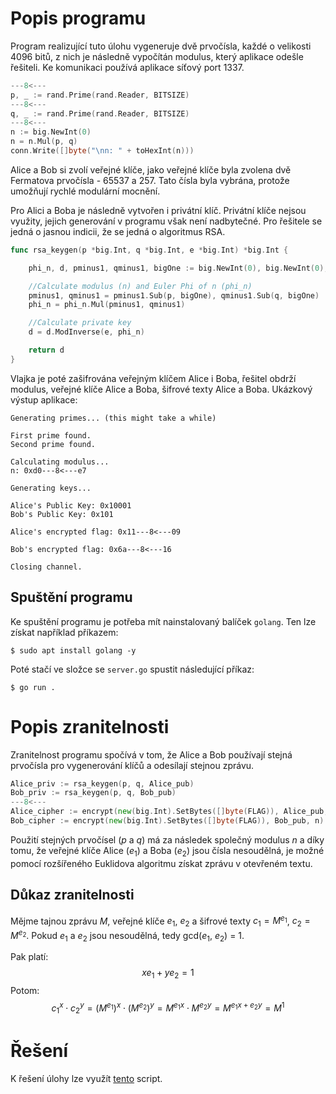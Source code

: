 # Popis programu
Program realizující tuto úlohu vygeneruje dvě prvočísla, každé o velikosti 4096 bitů, z nich je následně vypočítán modulus, který aplikace odešle řešiteli. Ke komunikaci používá aplikace síťový port 1337.

```go
---8<---
p, _ := rand.Prime(rand.Reader, BITSIZE)
---8<---
q, _ := rand.Prime(rand.Reader, BITSIZE)
---8<---
n := big.NewInt(0)
n = n.Mul(p, q)
conn.Write([]byte("\nn: " + toHexInt(n)))
```

Alice a Bob si zvolí veřejné klíče, jako veřejné klíče byla zvolena dvě Fermatova prvočísla - 65537 a 257. Tato čísla byla vybrána, protože umožňují rychlé modulární mocnění.

Pro Alici a Boba je následně vytvořen i privátní klíč. Privátní klíče nejsou využity, jejich generování v programu však není nadbytečné. Pro řešitele se jedná o jasnou indicii, že se jedná o algoritmus RSA. 
```go
func rsa_keygen(p *big.Int, q *big.Int, e *big.Int) *big.Int {

	phi_n, d, pminus1, qminus1, bigOne := big.NewInt(0), big.NewInt(0), big.NewInt(0), big.NewInt(0), big.NewInt(1)

	//Calculate modulus (n) and Euler Phi of n (phi_n)
	pminus1, qminus1 = pminus1.Sub(p, bigOne), qminus1.Sub(q, bigOne)
	phi_n = phi_n.Mul(pminus1, qminus1)

	//Calculate private key
	d = d.ModInverse(e, phi_n)

	return d
}
```

Vlajka je poté zašifrována veřejným klíčem Alice i Boba, řešitel obdrží modulus, veřejné klíče Alice a Boba, šifrové texty Alice a Boba. Ukázkový výstup aplikace:
```
Generating primes... (this might take a while)

First prime found.
Second prime found.

Calculating modulus...
n: 0xd0---8<---e7

Generating keys...

Alice's Public Key: 0x10001
Bob's Public Key: 0x101

Alice's encrypted flag: 0x11---8<---09

Bob's encrypted flag: 0x6a---8<---16

Closing channel.
```

## Spuštění programu
Ke spuštění programu je potřeba mít nainstalovaný balíček `golang`.
Ten lze získat například příkazem:
```shell
$ sudo apt install golang -y
```

Poté stačí ve složce se `server.go` spustit následující příkaz:
```shell
$ go run .
```

# Popis zranitelnosti
Zranitelnost programu spočívá v tom, že Alice a Bob používají stejná prvočísla pro vygenerování klíčů a odesílají stejnou zprávu.
```go
Alice_priv := rsa_keygen(p, q, Alice_pub)
Bob_priv := rsa_keygen(p, q, Bob_pub)
---8<---
Alice_cipher := encrypt(new(big.Int).SetBytes([]byte(FLAG)), Alice_pub, n)
Bob_cipher := encrypt(new(big.Int).SetBytes([]byte(FLAG)), Bob_pub, n)
```

Použití stejných prvočísel ($p$ a $q$) má za následek společný modulus $n$ a díky tomu, že veřejné klíče Alice ($e_1$) a Boba ($e_2$) jsou čísla nesoudělná, je možné pomocí rozšířeného Euklidova algoritmu získat zprávu v otevřeném textu.

## Důkaz zranitelnosti

Mějme tajnou zprávu $M$, veřejné klíče $e_1$, $e_2$ a šifrové texty $c_1 = M^{e_1}$, $c_2 = M^{e_2}$.
Pokud $e_1$ a $e_2$ jsou nesoudělná, tedy gcd($e_1$, $e_2$) = 1.

Pak platí:
$$xe_1 + ye_2 = 1$$
Potom:
$$c_1^x \cdot c_2^y = (M^{e_1})^x \cdot (M^{e_2})^y = M^{e_1x} \cdot M^{e_2y}=M^{e_1x + e_2y} = M^1$$

# Řešení
K řešení úlohy lze využít [tento](solver.py) script.